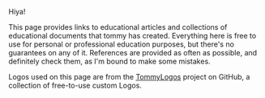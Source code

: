 Hiya!

This page provides links to educational articles and collections of educational documents that tommy has created. Everything here is free to use for personal or professional education purposes, but there's no guarantees on any of it. References are provided as often as possible, and definitely check them, as I'm bound to make some mistakes.

Logos used on this page are from the [TommyLogos](https://github.com/TommyPKeane/tommy_logos) project on GitHub, a collection of free-to-use custom Logos.
